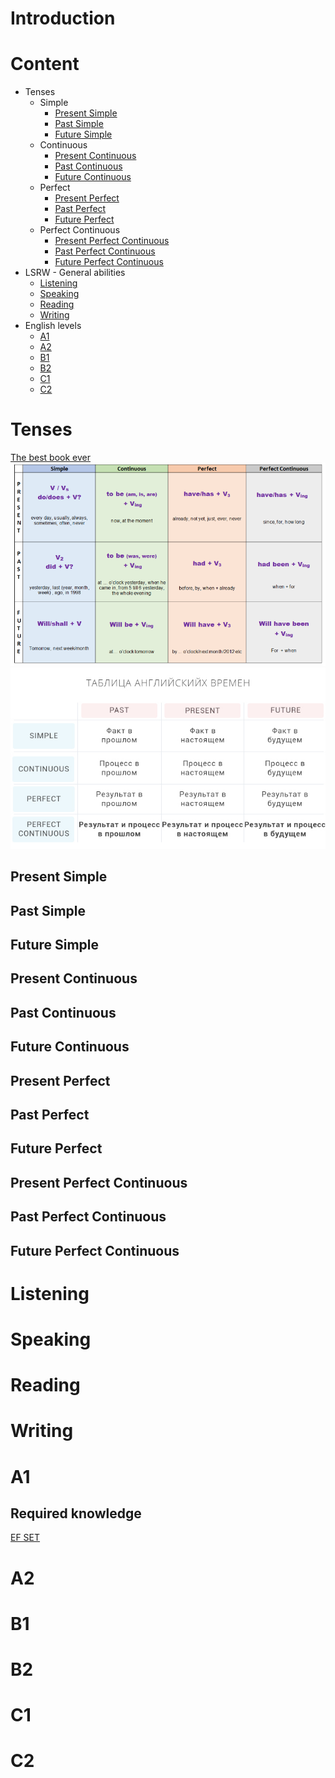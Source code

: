 # Introduction

# Content
- Tenses
  - Simple
    - [Present Simple](#present-simple)
    - [Past Simple](#past-simple)
    - [Future Simple](#future-simple)
  - Continuous
    - [Present Continuous]()
    - [Past Continuous]()
    - [Future Continuous]()
  - Perfect
    - [Present Perfect]()
    - [Past Perfect]()
    - [Future Perfect]()
  - Perfect Continuous
    - [Present Perfect Continuous]()
    - [Past Perfect Continuous]()
    - [Future Perfect Continuous]()
- LSRW - General abilities
  - [Listening](#listening)
  - [Speaking](#speaking)
  - [Reading](#reading)
  - [Writing](#writing)
- English levels
  - [A1](#a1)
  - [A2](#a2)
  - [B1](#b1)
  - [B2](#b2)
  - [C1](#c1)
  - [C2](#c2)

# Tenses
[The best book ever](tenses.pdf)
![img.png](tenses.png)
![img.png](tenses1.png)


## Present Simple
## Past Simple
## Future Simple


## Present Continuous
## Past Continuous
## Future Continuous


## Present Perfect
## Past Perfect
## Future Perfect


## Present Perfect Continuous
## Past Perfect Continuous
## Future Perfect Continuous


# Listening
# Speaking
# Reading
# Writing


# A1
## Required knowledge
[EF SET](https://www.efset.org/ru/cefr/a1/)
# A2
# B1
# B2
# C1
# C2

